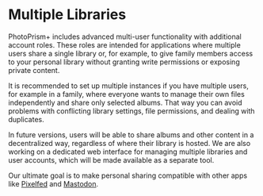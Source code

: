 # Multiple Libraries

PhotoPrism+ includes advanced multi-user functionality with additional account roles. These roles are intended for applications where multiple users share a single library or, for example, to give family members access to your personal library without granting write permissions or exposing private content.

It is recommended to set up multiple instances if you have multiple users, for example in a family, where everyone wants to manage their own files independently and share only selected albums. That way you can avoid problems with conflicting library settings, file permissions, and dealing with duplicates.

In future versions, users will be able to share albums and other content in a decentralized way, regardless of where their library is hosted. We are also working on a dedicated web interface for managing multiple libraries and user accounts, which will be made available as a separate tool.

Our ultimate goal is to make personal sharing compatible with other apps like [Pixelfed](https://pixelfed.org/) and [Mastodon](https://joinmastodon.org/).

